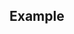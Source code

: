 ## Example

<!-- Bold **bold text**
Italic _italicized text_
Blockquote > blockquote
Ordered List

1. First item
1. Second item
1. Third item

Unordered List

- First item
- Second item
- Third item

Code `code`

hey $y = mx+b$

okay,

$$
\frac{a}{b}
$$

A note[^1]

---

Link [link](https://www.example.com)

Image ![alt text](https://retool.com/static/f7c3a4ef34744c92d441df532e8d3969/8ca30/revision-history.webp) -->
